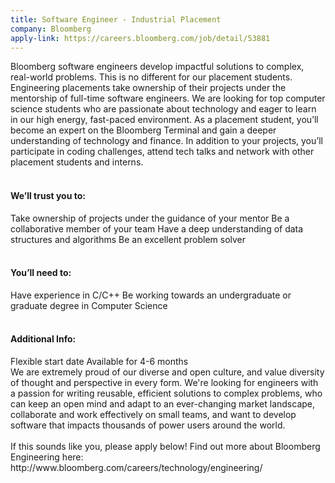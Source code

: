 ```yaml
---
title: Software Engineer - Industrial Placement
company: Bloomberg
apply-link: https://careers.bloomberg.com/job/detail/53881
---
```


Bloomberg software engineers develop impactful solutions to complex, real-world problems. This is no different for our placement students. Engineering placements take ownership of their projects under the mentorship of full-time software engineers. We are looking for top computer science students who are passionate about technology and eager to learn in our high energy, fast-paced environment.
As a placement student, you’ll become an expert on the Bloomberg Terminal and gain a deeper understanding of technology and finance. In addition to your projects, you’ll participate in coding challenges, attend tech talks and network with other placement students and interns.
<br><br>
<h4>We’ll trust you to:</h4>
 Take ownership of projects under the guidance of your mentor
 Be a collaborative member of your team
 Have a deep understanding of data structures and algorithms
 Be an excellent problem solver
<br><br>
<h4>You’ll need to:</h4>
 Have experience in C/C++
 Be working towards an undergraduate or graduate degree in Computer Science
<br><br>
<h4>Additional Info:</h4>
 Flexible start date
 Available for 4-6 months
 <br>
We are extremely proud of our diverse and open culture, and value diversity of thought and perspective in every form. We're looking for engineers with a passion for writing reusable, efficient solutions to complex problems, who can keep an open mind and adapt to an ever-changing market landscape, collaborate and work effectively on small teams, and want to develop software that impacts thousands of power users around the world.
<br><br>
If this sounds like you, please apply below!
Find out more about Bloomberg Engineering here: http://www.bloomberg.com/careers/technology/engineering/